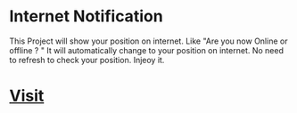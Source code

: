 # Internet Notification 
This Project will show your position on internet. Like "Are you now Online or offline ? "
It will automatically change to your position on internet. No need to refresh to check your position. Injeoy it.
# <a href="https://towkerjoy.github.io/internet_notification/">Visit</a>
